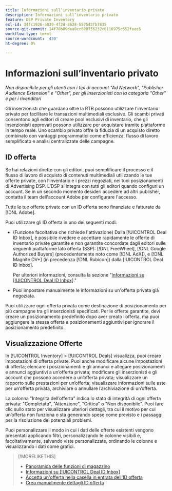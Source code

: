 ```yaml
---
title: Informazioni sull’inventario privato
description: Informazioni sull’inventario privato
feature: DSP Private Inventory
exl-id: 34fc1926-a839-4f2d-8628-557542fb7835
source-git-commit: 14f78b89dea8cc680756232c6116975c652feee5
workflow-type: tm+mt
source-wordcount: '430'
ht-degree: 0%

---
```


# Informazioni sull’inventario privato

*Non disponibile per gli utenti con i tipi di account &quot;Ad Network&quot;, &quot;Publisher Audience Extension&quot; e &quot;Other&quot;, per gli inserzionisti con la categoria &quot;Other&quot; e per i rivenditori*

Gli inserzionisti che guardano oltre la RTB possono utilizzare l&#39;inventario privato per facilitare le transazioni multimediali esclusive. Gli scambi privati consentono agli editori di creare pool esclusivi di inventario, che gli inserzionisti approvati possono utilizzare per acquistare tramite piattaforme in tempo reale. Uno scambio privato offre la fiducia di un acquisto diretto combinato con vantaggi programmatici come efficienza, flusso di lavoro semplificato e analisi centralizzate delle campagne.

## ID offerta

Se hai relazioni dirette con gli editori, puoi semplificare il processo e il flusso di lavoro di acquisto di contenuti multimediali utilizzando le tue offerte private, con l’inventario e i prezzi negoziati, nei tuoi posizionamenti di Advertising DSP. L’DSP si integra con tutti gli editori quando configuri un account. Se in un secondo momento desideri accedere ad altri publisher, contatta il team dell&#39;account Adobe per configurare l&#39;accesso. <!-- + sentence from Ramey? (no longer here) about how we certify the publishers -->

Tutte le tue offerte private con un ID offerta sono finanziate e fatturate da [!DNL Adobe].

Puoi utilizzare gli ID offerta in uno dei seguenti modi:

* (Funzione facoltativa che richiede l&#39;attivazione) Dalla [!UICONTROL Deal ID Inbox], è possibile rivedere e accettare rapidamente le offerte di inventario private garantite e non garantite concordate dagli editori sulle seguenti piattaforme lato offerta (SSP): [!DNL FreeWheel], [!DNL Google Authorized Buyers] (precedentemente noto come [!DNL AdX]), e [!DNL Magnite DV+] (in precedenza [!DNL Rubicon]) dalla [!UICONTROL Deal ID inbox].

   Per ulteriori informazioni, consulta la sezione &quot;[Informazioni su [!UICONTROL Deal ID Inbox]](deal-id-inbox-about.md).&quot;

* Puoi impostare manualmente le informazioni su un&#39;offerta privata già negoziata.

Puoi utilizzare ogni offerta privata come destinazione di posizionamento per più campagne tra gli inserzionisti specificati. Per le offerte garantite, devi creare un posizionamento predefinito dopo aver creato l’offerta, ma puoi aggiungere la stessa offerta a posizionamenti aggiuntivi per ignorare il posizionamento predefinito.

## Visualizzazione Offerte

In [!UICONTROL Inventory] > [!UICONTROL Deals] visualizza, puoi creare impostazioni di offerta private. Puoi anche modificare alcune impostazioni di offerta; elencare i posizionamenti e gli annunci e allegare posizionamenti e annunci aggiuntivi a un’offerta privata; modificare gli inserzionisti e gli account che possono accedere a un’offerta privata; visualizzare un rapporto sulle prestazioni per un’offerta; visualizzare informazioni sulle aste per un’offerta privata, archiviare o annullare l’archiviazione di un’offerta.<!-- ; or edit the attribute tags for a deal -->

La colonna &quot;Integrità dell’offerta&quot; indica lo stato di integrità di ogni offerta privata: &quot;Completata&quot;, &quot;Attenzione&quot;, &quot;Critica&quot; o &quot;Non disponibile&quot;. Puoi fare clic sullo stato per visualizzare ulteriori dettagli, tra cui il motivo per cui un’offerta non funziona o sta generando spese come previsto e i passaggi per la risoluzione dei potenziali problemi.

Puoi personalizzare il modo in cui i dati delle offerte esistenti vengono presentati applicando filtri, personalizzando le colonne visibili e, facoltativamente, salvando viste personalizzate, ordinando le colonne e visualizzando i dati come grafici.

>[!MORELIKETHIS]
>
>* [Panoramica delle funzioni di magazzino](/help/dsp/inventory/inventory-overview.md)
>* [Informazioni su [!UICONTROL Deal ID Inbox]](/help/dsp/inventory/deal-id-inbox-about.md)
>* [Accetta un&#39;offerta nella casella in entrata dell&#39;ID offerta](deal-id-inbox-accept.md)
>* [Crea manualmente dettagli ID offerta](deal-id-create.md)

